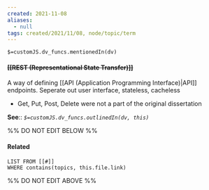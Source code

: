 ```yaml
---
created: 2021-11-08 
aliases:
  - null
tags: created/2021/11/08, node/topic/term
---
```

`$=customJS.dv_funcs.mentionedIn(dv)`

#### <s class="topic-title">[[REST (Representational State Transfer)]]</s>

A way of defining [[API (Application Programming Interface)|API]] endpoints. Seperate out user interface, stateless, cacheless
- Get, Put, Post, Delete were not a part of the original dissertation

**See**::
*`$=customJS.dv_funcs.outlinedIn(dv, this)`*

%% DO NOT EDIT BELOW %%
#### Related 
```dataview
LIST FROM [[#]]
WHERE contains(topics, this.file.link)
```
%% DO NOT EDIT ABOVE %%
